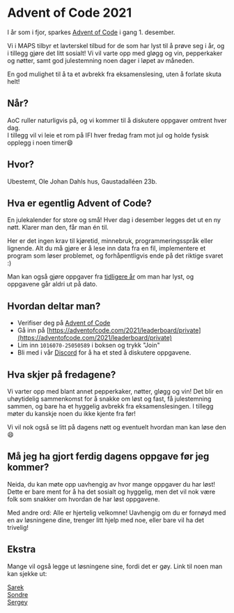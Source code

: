 # Advent of Code 2021
I år som i fjor, sparkes [Advent of Code](https://adventofcode.com/) i gang 1. desember.

Vi i MAPS tilbyr et lavterskel tilbud for de som har lyst til å prøve seg i år, og i tillegg gjøre det litt sosialt! Vi vil varte opp med gløgg og vin, pepperkaker og nøtter, samt god julestemning noen dager i løpet av måneden.

En god mulighet til å ta et avbrekk fra eksamenslesing, uten å forlate skuta helt!

## Når?
AoC ruller naturligvis på, og vi kommer til å diskutere oppgaver omtrent hver dag. \
I tillegg vil vi leie et rom på IFI hver fredag fram mot jul og holde fysisk opplegg i noen timer😄


## Hvor?
Ubestemt, Ole Johan Dahls hus, Gaustadalléen 23b.


## Hva er egentlig Advent of Code?
En julekalender for store og små! Hver dag i desember legges det ut en ny nøtt. Klarer man den, får man én til.

Her er det ingen krav til kjøretid, minnebruk, programmeringsspråk eller lignende. Alt du må gjøre er å lese inn data fra en fil, implementere et program som løser problemet, og forhåpentligvis ende på det riktige svaret :)

Man kan også gjøre oppgaver fra [tidligere år](https://adventofcode.com/2021/events) om man har lyst, og oppgavene går aldri ut på dato.


## Hvordan deltar man?
- Verifiser deg på [Advent of Code](https://adventofcode.com/)
- Gå inn på [https://adventofcode.com/2021/leaderboard/private](https://adventofcode.com/2021/leaderboard/private)
- Lim inn `1016070-25050589` i boksen og trykk "Join"
- Bli med i vår [Discord](https://discord.gg/VWr6Xj3QZS) for å ha et sted å diskutere oppgavene.


## Hva skjer på fredagene?
Vi varter opp med blant annet pepperkaker, nøtter, gløgg og vin! Det blir en uhøytidelig sammenkomst for å snakke om løst og fast, få julestemning sammen, og bare ha et hyggelig avbrekk fra eksamenslesingen. I tillegg møter du kanskje noen du ikke kjente fra før!

Vi vil nok også se litt på dagens nøtt og eventuelt hvordan man kan løse den😄


## Må jeg ha gjort ferdig dagens oppgave før jeg kommer?
Neida, du kan møte opp uavhengig av hvor mange oppgaver du har løst! Dette er bare ment for å ha det sosialt og hyggelig, men det vil nok være folk som snakker om hvordan de har løst oppgavene.

Med andre ord: Alle er hjertelig velkomne! Uavhengig om du er fornøyd med en av løsningene dine, trenger litt hjelp med noe, eller bare vil ha det trivelig!


## Ekstra
Mange vil også legge ut løsningene sine, fordi det er gøy. Link til noen man kan sjekke ut:

[Sarek](https://github.com/sarsko) \
[Sondre](https://github.com/sondresl/AdventOfCode) \
[Sergey](https://github.com/sergiosja/AdventOfCode)

